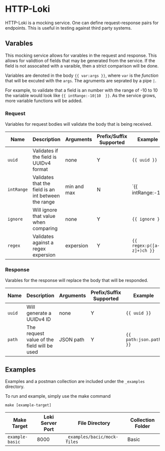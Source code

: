 # HTTP-Loki
HTTP-Loki is a mocking service.  One can define request-response pairs for endpoints.  This is useful in testing against third party systems.

## Varables
This mocking service allows for varables in the request and response.  This allows for validtion of fields that may be generated from the service.  If the field is not assocaited with a varaible, then a strict comparison will be done. 

Variables are denoted in the body `{{ var:args }}`, where `var` is the _function_ that will be excuted with the `args`.  The agruments are seprated by a pipe `|`.

For example, to validate that a field is an number with the range of -10 to 10 the variable would look like `{{ intRange:-10|10  }}`.  As the service grows, more variable functions will be added.

### Request
Variables for request bodies will validate the body that is being received.

| Name | Description | Arguments | Prefix/Suffix Supported | Example |
|------|-------------|-------------|-----------------------|-----------|
| `uuid` | Validates if the field is UUIDv4 format | none | Y | `{{ uuid }}` |
| `intRange` | Validates that the field is an int between the range | min and max | N | `{{ intRange:-10|10 }}` |
| `ignore` | Will ignore that value when comparing | none | Y | `{{ ignore }}` |
| `regex` | Validates against a regex expersion | expersion | Y | `{{ regex:p([a-z]+)ch }}` |

### Response
Varables for the response will replace the body that will be responded.

| Name | Description | Arguments | Prefix/Suffix Supported | Example |
|------|-------------|-------------|-----------------------|-----------|
| `uuid`| Will generate a UUIDv4 ID | none | Y | `{{ uuid }}` |
| `path` | The request value of the field will be used | JSON path | Y | `{{ path:json.path }}`

## Examples
Examples and a postman collection are included under the `_examples` directory.

To run and example, simply use the make command
```
make [example-target]
```

| Make Target | Loki Server Port | File Directory | Collection Folder |
|-------------|-------------------|--------------|---------------------|
| `example-basic` | 8000 | `_examples/bacic/mock-files` | Basic |
